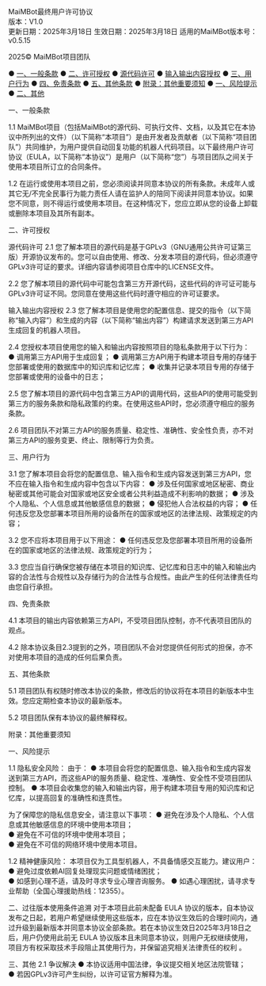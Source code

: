 MaiMBot最终用户许可协议  
版本：V1.0  
更新日期：2025年3月18日
生效日期：2025年3月18日
适用的MaiMBot版本号：v0.5.15

2025© MaiMBot项目团队

● [一、一般条款](#一一般条款)
● [二、许可授权](#二许可授权)
● [源代码许可](#源代码许可)
● [输入输出内容授权](#输入输出内容授权)
● [三、用户行为](#三用户行为)
● [四、免责条款](#四免责条款)
● [五、其他条款](#五其他条款)
● [附录：其他重要须知](#附录其他重要须知)
● [一、风险提示](#一风险提示)
● [二、其他](#二其他)



一、一般条款

1.1 MaiMBot项目（包括MaiMBot的源代码、可执行文件、文档，以及其它在本协议中所列出的文件）（以下简称“本项目”）是由开发者及贡献者（以下简称“项目团队”）共同维护，为用户提供自动回复功能的机器人代码项目。以下最终用户许可协议（EULA，以下简称“本协议”）是用户（以下简称“您”）与项目团队之间关于使用本项目所订立的合同条件。

1.2 在运行或使用本项目之前，您必须阅读并同意本协议的所有条款。未成年人或其它无/不完全民事行为能力责任人请在监护人的陪同下阅读并同意本协议。如果您不同意，则不得运行或使用本项目。在这种情况下，您应立即从您的设备上卸载或删除本项目及其所有副本。


二、许可授权

源代码许可
2.1 您了解本项目的源代码是基于GPLv3（GNU通用公共许可证第三版）开源协议发布的。您可以自由使用、修改、分发本项目的源代码，但必须遵守GPLv3许可证的要求。详细内容请参阅项目仓库中的LICENSE文件。

2.2 您了解本项目的源代码中可能包含第三方开源代码，这些代码的许可证可能与GPLv3许可证不同。您同意在使用这些代码时遵守相应的许可证要求。


输入输出内容授权
2.3 您了解本项目是使用您的配置信息、提交的指令（以下简称“输入内容”）和生成的内容（以下简称“输出内容”）构建请求发送到第三方API生成回复的机器人项目。

2.4 您授权本项目使用您的输入和输出内容按照项目的隐私条款用于以下行为：
● 调用第三方API用于生成回复；
● 调用第三方API用于构建本项目专用的存储于您部署或使用的数据库中的知识库和记忆库；
● 收集并记录本项目专用的存储于您部署或使用的设备中的日志；

2.5 您了解本项目的源代码中包含第三方API的调用代码，这些API的使用可能受到第三方的服务条款和隐私政策的约束。在使用这些API时，您必须遵守相应的服务条款。

2.6 项目团队不对第三方API的服务质量、稳定性、准确性、安全性负责，亦不对第三方API的服务变更、终止、限制等行为负责。


三、用户行为

3.1 您了解本项目会将您的配置信息、输入指令和生成内容发送到第三方API，您不应在输入指令和生成内容中包含以下内容：
● 涉及任何国家或地区秘密、商业秘密或其他可能会对国家或地区安全或者公共利益造成不利影响的数据；
● 涉及个人隐私、个人信息或其他敏感信息的数据；
● 侵犯他人合法权益的内容；
● 任何违反您及您部署本项目所用的设备所在的国家或地区的法律法规、政策规定的内容；

3.2 您不应将本项目用于以下用途：
● 任何违反您及您部署本项目所用的设备所在的国家或地区的法律法规、政策规定的行为；

3.3 您应当自行确保您被存储在本项目的知识库、记忆库和日志中的输入和输出内容的合法性与合规性以及存储行为的合法性与合规性。由此产生的任何法律责任均由您自行承担。


四、免责条款

4.1 本项目的输出内容依赖第三方API，不受项目团队控制，亦不代表项目团队的观点。

4.2 除本协议条目2.3提到的之外，项目团队不会对您提供任何形式的担保，亦不对使用本项目的造成的任何后果负责。

五、其他条款

5.1 项目团队有权随时修改本协议的条款，修改后的协议将在本项目的新版本中生效。您应定期检查本协议的最新版本。

5.2 项目团队保有本协议的最终解释权。


附录：其他重要须知

一、风险提示

1.1 隐私安全风险： 由于： 
● 本项目会将您的配置信息、输入指令和生成内容发送到第三方API，而这些API的服务质量、稳定性、准确性、安全性不受项目团队控制。
● 本项目会收集您的输入和输出内容，用于构建本项目专用的知识库和记忆库，以提高回复的准确性和连贯性。

   为了保障您的隐私信息安全，请注意以下事项：
● 避免在涉及个人隐私、个人信息或其他敏感信息的环境中使用本项目；  
● 避免在不可信的环境中使用本项目；  
● 避免在不可信的网络环境中使用本项目。

1.2 精神健康风险： 本项目仅为工具型机器人，不具备情感交互能力。建议用户：
● 避免过度依赖AI回复处理现实问题或情绪困扰；  
● 如感到心理不适，请及时寻求专业心理咨询服务。 
● 如遇心理困扰，请寻求专业帮助（全国心理援助热线：12355）。   
 
二、过往版本使用条件追溯
对于本项目此前未配备 EULA 协议的版本，自本协议发布之日起，若用户希望继续使用这些版本，应在本协议生效后的合理时间内，通过升级到最新版本并同意本协议全部条款。若在本协议生效日2025年3月18日之后，用户仍使用此前无 EULA 协议版本且未同意本协议，则用户无权继续使用，项目方有权采取技术手段阻止其使用行为，并保留追究相关法律责任的权利 。

三、其他
2.1 争议解决
● 本协议适用中国法律，争议提交相关地区法院管辖；  
● 若因GPLv3许可产生纠纷，以许可证官方解释为准。  


